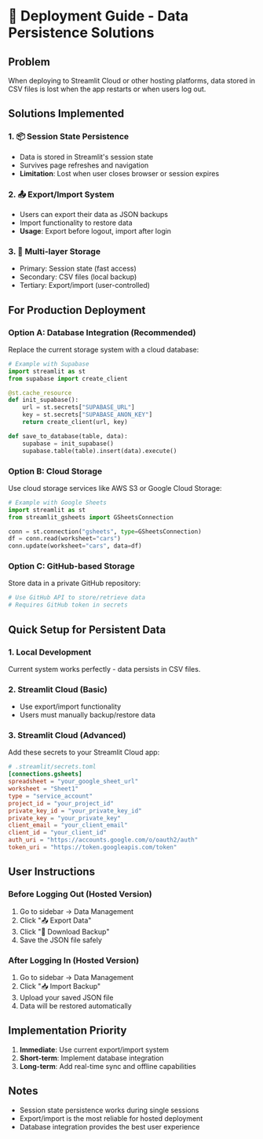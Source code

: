 # 🚀 Deployment Guide - Data Persistence Solutions

## Problem
When deploying to Streamlit Cloud or other hosting platforms, data stored in CSV files is lost when the app restarts or when users log out.

## Solutions Implemented

### 1. 📦 Session State Persistence
- Data is stored in Streamlit's session state
- Survives page refreshes and navigation
- **Limitation**: Lost when user closes browser or session expires

### 2. 📤 Export/Import System
- Users can export their data as JSON backups
- Import functionality to restore data
- **Usage**: Export before logout, import after login

### 3. 🔄 Multi-layer Storage
- Primary: Session state (fast access)
- Secondary: CSV files (local backup)
- Tertiary: Export/import (user-controlled)

## For Production Deployment

### Option A: Database Integration (Recommended)
Replace the current storage system with a cloud database:

```python
# Example with Supabase
import streamlit as st
from supabase import create_client

@st.cache_resource
def init_supabase():
    url = st.secrets["SUPABASE_URL"]
    key = st.secrets["SUPABASE_ANON_KEY"]
    return create_client(url, key)

def save_to_database(table, data):
    supabase = init_supabase()
    supabase.table(table).insert(data).execute()
```

### Option B: Cloud Storage
Use cloud storage services like AWS S3 or Google Cloud Storage:

```python
# Example with Google Sheets
import streamlit as st
from streamlit_gsheets import GSheetsConnection

conn = st.connection("gsheets", type=GSheetsConnection)
df = conn.read(worksheet="cars")
conn.update(worksheet="cars", data=df)
```

### Option C: GitHub-based Storage
Store data in a private GitHub repository:

```python
# Use GitHub API to store/retrieve data
# Requires GitHub token in secrets
```

## Quick Setup for Persistent Data

### 1. Local Development
Current system works perfectly - data persists in CSV files.

### 2. Streamlit Cloud (Basic)
- Use export/import functionality
- Users must manually backup/restore data

### 3. Streamlit Cloud (Advanced)
Add these secrets to your Streamlit Cloud app:

```toml
# .streamlit/secrets.toml
[connections.gsheets]
spreadsheet = "your_google_sheet_url"
worksheet = "Sheet1"
type = "service_account"
project_id = "your_project_id"
private_key_id = "your_private_key_id"
private_key = "your_private_key"
client_email = "your_client_email"
client_id = "your_client_id"
auth_uri = "https://accounts.google.com/o/oauth2/auth"
token_uri = "https://token.googleapis.com/token"
```

## User Instructions

### Before Logging Out (Hosted Version)
1. Go to sidebar → Data Management
2. Click "📤 Export Data"
3. Click "💾 Download Backup"
4. Save the JSON file safely

### After Logging In (Hosted Version)
1. Go to sidebar → Data Management
2. Click "📥 Import Backup"
3. Upload your saved JSON file
4. Data will be restored automatically

## Implementation Priority

1. **Immediate**: Use current export/import system
2. **Short-term**: Implement database integration
3. **Long-term**: Add real-time sync and offline capabilities

## Notes
- Session state persistence works during single sessions
- Export/import is the most reliable for hosted deployment
- Database integration provides the best user experience
